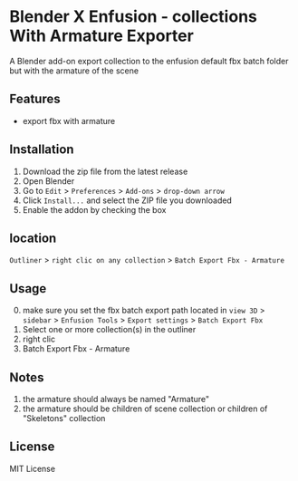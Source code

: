 # Blender X Enfusion - collections With Armature Exporter

A Blender add-on export collection to the enfusion default fbx batch folder but with the armature of the scene

## Features

- export fbx with armature

## Installation

1. Download the zip file from the latest release 
2. Open Blender
3. Go to `Edit` > `Preferences` > `Add-ons` > `drop-down arrow`
4. Click `Install...` and select the ZIP file you downloaded
5. Enable the addon by checking the box

## location 

`Outliner` > `right clic on any collection` > `Batch Export Fbx - Armature` 

## Usage


0. make sure you set the fbx batch export path located in `view 3D` > `sidebar` > `Enfusion Tools` > `Export settings` >  `Batch Export Fbx` 
1. Select one or more collection(s) in the outliner 
2. right clic 
3. Batch Export Fbx - Armature


## Notes

1. the armature should always be named "Armature"
2. the armature should be children of scene collection or children of "Skeletons" collection 

## License

MIT License
